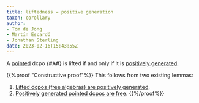 ```yaml
---
title: liftedness = positive generation
taxon: corollary
author: 
- Tom de Jong
- Martín Escardó
- Jonathan Sterling
date: 2023-02-16T15:43:55Z
---
```


A [pointed](jms-001S) dcpo {#A#} is lifted if and only if it is [positively generated](jms-0023).

{{%proof "Constructive proof"%}}
This follows from two existing lemmas:
1. [Lifted dcpos (free algebras) are positively generated](jms-0025).
2. [Positively generated pointed dcpos are free](jms-002A).
{{%/proof%}}
